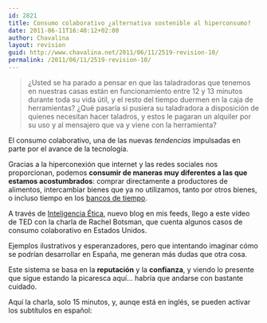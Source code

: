 ```yaml
---
id: 2821
title: Consumo colaborativo ¿alternativa sostenible al hiperconsumo?
date: 2011-06-11T16:40:12+02:00
author: Chavalina
layout: revision
guid: http://www.chavalina.net/2011/06/11/2519-revision-10/
permalink: /2011/06/11/2519-revision-10/
---
```

> ¿Usted se ha parado a pensar en que las taladradoras que tenemos en nuestras casas están en funcionamiento entre 12 y 13 minutos durante toda su vida útil, y el resto del tiempo duermen en la caja de herramientas? ¿Qué pasaría si pusiera su taladradora a disposición de quienes necesitan hacer taladros, y estos le pagaran un alquiler por su uso y al mensajero que va y viene con la herramienta?

El consumo colaborativo, una de las nuevas _tendencias_ impulsadas en parte por el avance de la tecnología.

Gracias a la hiperconexión que internet y las redes sociales nos proporcionan, podemos **consumir de maneras muy diferentes a las que estamos acostumbrados**: comprar directamente a productores de alimentos, intercambiar bienes que ya no utilizamos, tanto por otros bienes, o incluso tiempo en los <a href="http://es.wikipedia.org/wiki/Banco_de_tiempo" target="_blank">bancos de tiempo</a>.

A través de <a href="http://inteligenciaetica.com/2011/05/consumo-colaborativo-vida-apoyando-vida/" target="_blank">Inteligencia Ética</a>, nuevo blog en mis feeds, llego a este vídeo de TED con la charla de Rachel Botsman, que cuenta algunos casos de consumo colaborativo en Estados Unidos.

Ejemplos ilustrativos y esperanzadores, pero que intentando imaginar cómo se podrían desarrollar en España, me generan más dudas que otra cosa.

Este sistema se basa en la **reputación** y la **confianza**, y viendo lo presente que sigue estando la picaresca aquí&#8230; habría que andarse con bastante cuidado.

Aquí la charla, solo 15 minutos, y, aunqe está en inglés, se pueden activar los subtítulos en español:

<p style="text-align: center;">
</p>